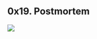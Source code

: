 ## 0x19. Postmortem

![](https://s3.amazonaws.com/intranet-projects-files/holbertonschool-sysadmin_devops/294/pQ9YzVY.gif)

